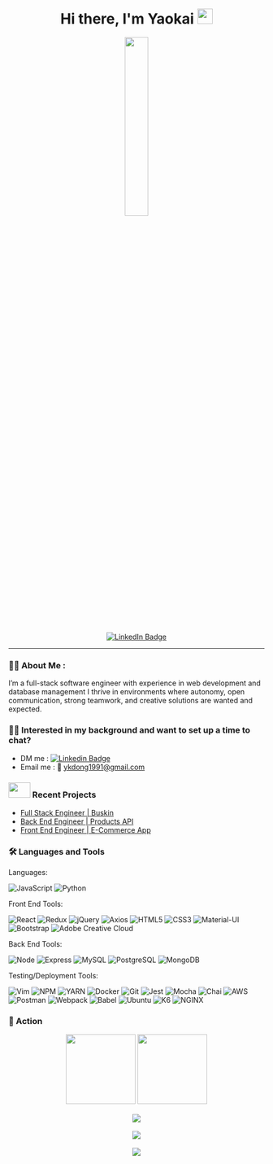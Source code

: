 <div id='header' align='center'>
  <h1>
    Hi there, I'm Yaokai
    <img src="https://media.giphy.com/media/hvRJCLFzcasrR4ia7z/giphy.gif" width="30px" height="30px"/>
  </h1>
  <img src="https://media.giphy.com/media/qgQUggAC3Pfv687qPC/giphy.gif" width="30%" />
  <div id="badges">
    <a href="https://www.linkedin.com/in/yaokai-dong/">
      <img src="https://img.shields.io/badge/LinkedIn-blue?style=for-the-badge&logo=linkedin&logoColor=white" alt="LinkedIn Badge"/>
    </a>
  </div>
  <img src="https://komarev.com/ghpvc/?username=ykdong&style=flat-square&color=blue" alt=""/>
</div>

---
### :man_technologist: About Me :
I’m a full-stack software engineer with experience in web development and database management 
I thrive in environments where autonomy, open communication, strong teamwork, and creative solutions are wanted and expected.

### :technologist: Interested in my background and want to set up a time to chat?
- DM me : [![Linkedin Badge](https://img.shields.io/badge/LinkedIn-blue?style=for-the-badge&logo=linkedin&logoColor=white)](https://www.linkedin.com/in/yaokai-dong/)
- Email me : :e-mail: ykdong1991@gmail.com

<h3> 
  <img src="https://media.giphy.com/media/WUlplcMpOCEmTGBtBW/giphy.gif" width="43px" height="30px">
  Recent Projects
</h3>

- [Full Stack Engineer | Buskin](https://github.com/Blue-Tang-Clan)
- [Back End Engineer | Products API](https://github.com/SDC-Egrets)
- [Front End Engineer | E-Commerce App](https://github.com/FEC-Capstone-Zesus/rfe2204-FEC)


### 🛠️ Languages and Tools
Languages:

![JavaScript](https://img.shields.io/badge/-JavaScript-F7DF1E?logo=javascript&logoColor=white&style=for-the-badge)
![Python](https://img.shields.io/badge/-Python-1572B6?logo=Python&logoColor=white&style=for-the-badge)

Front End Tools:

![React](https://img.shields.io/badge/-React-61DAFB?logo=react&logoColor=white&style=for-the-badge)
![Redux](https://img.shields.io/badge/-Redux-764ABC?logo=redux&logoColor=white&style=for-the-badge)
![jQuery](https://img.shields.io/badge/-jQuery-0769AD?logo=jquery&logoColor=white&style=for-the-badge)
![Axios](https://img.shields.io/badge/-Axios-4169E1?logo=Axios&logoColor=white&style=for-the-badge)
![HTML5](https://img.shields.io/badge/-HTML5-E34F26?logo=html5&logoColor=white&style=for-the-badge)
![CSS3](https://img.shields.io/badge/-CSS3-1572B6?logo=css3&logoColor=white&style=for-the-badge)
![Material-UI](https://img.shields.io/badge/-MUI-007FFF?logo=mui&logoColor=white&style=for-the-badge)
![Bootstrap](https://img.shields.io/badge/-Bootstrap-7952B3?logo=bootstrap&logoColor=white&style=for-the-badge)
![Adobe Creative Cloud](https://img.shields.io/badge/-Adobe_Creative_Cloud-DA1F26?logo=adobe-creative-cloud&logoColor=white&style=for-the-badge)
<br>

Back End Tools:

![Node](https://img.shields.io/badge/-Node-9ACD32?logo=node.js&logoColor=white&style=for-the-badge)
![Express](https://img.shields.io/badge/-Express-DCDCDC?logo=express&logoColor=black&style=for-the-badge)
![MySQL](https://img.shields.io/badge/-MySQL-4479A1?logo=mysql&logoColor=white&style=for-the-badge)
![PostgreSQL](https://img.shields.io/badge/-PostgreSQL-4169E1?logo=postgresql&logoColor=white&style=for-the-badge)
![MongoDB](https://img.shields.io/badge/-MongoDB-47A248?logo=mongodb&logoColor=white&style=for-the-badge)
<br>

Testing/Deployment Tools: 

![Vim](https://img.shields.io/badge/Vim-019733.svg?style=for-the-badge&logo=Vim&logoColor=white)
![NPM](https://img.shields.io/badge/npm-CB3837.svg?style=for-the-badge&logo=npm&logoColor=white)
![YARN](https://img.shields.io/badge/Yarn-2C8EBB.svg?style=for-the-badge&logo=Yarn&logoColor=white)
![Docker](https://img.shields.io/badge/-Docker-2496ED?logo=docker&logoColor=white&style=for-the-badge)
![Git](https://img.shields.io/badge/-Git-F05032?logo=git&logoColor=white&style=for-the-badge)
![Jest](https://img.shields.io/badge/-Jest-C21325?logo=jest&logoColor=white&style=for-the-badge)
![Mocha](https://img.shields.io/badge/-Mocha-8D6748?logo=mocha&logoColor=white&style=for-the-badge)
![Chai](https://img.shields.io/badge/-Chai-A30701?logo=chai&logoColor=white&style=for-the-badge)
![AWS](https://img.shields.io/badge/-AWS-232F3E?logo=amazonaws&logoColor=white&style=for-the-badge)
![Postman](https://img.shields.io/badge/Postman-FF6C37.svg?style=for-the-badge&logo=Postman&logoColor=white)
![Webpack](https://img.shields.io/badge/-Webpack-8DD6F9?logo=webpack&logoColor=white&style=for-the-badge)
![Babel](https://img.shields.io/badge/-Babel-F9DC3E?logo=babel&logoColor=white&style=for-the-badge)
![Ubuntu](https://img.shields.io/badge/-Ubuntu-E95420?logo=ubuntu&logoColor=white&style=for-the-badge)
![K6](https://img.shields.io/badge/k6-7D64FF.svg?style=for-the-badge&logo=k6&logoColor=white)
![NGINX](https://img.shields.io/badge/-NGINX-009639?logo=nginx&logoColor=white&style=for-the-badge)
<br>

### :rocket: Action

<div align="center">
  <img height="137px" src="https://github-readme-stats.vercel.app/api?username=ykdong&hide_title=true&hide_border=true&show_icons=trueline_height=21&text_color=000&icon_color=000&bg_color=white&theme=graywhite" />
  <img height="137px" src="https://github-readme-stats.vercel.app/api/top-langs/?username=ykdong&hide_title=true&hide_border=true&layout=compact&langs_count=6&text_color=000&icon_color=fff&bg_color=white&theme=graywhite" />
</div>
<br>

<div align="center"><img  src="https://github-profile-trophy.vercel.app/?username=ykdong&theme=gruvbox&row=1&column=6&no-frame=true&no-bg=true" /></div>
<br>

<div align="center"> <img src="https://github-readme-streak-stats.herokuapp.com/?user=ykdong" /> </div>
<br>

<div align="center"> <img src="https://activity-graph.herokuapp.com/graph?username=ykdong&theme=xcode" /> </div>

<!--
**ykdong/ykdong** is a ✨ _special_ ✨ repository because its `README.md` (this file) appears on your GitHub profile.
-->
